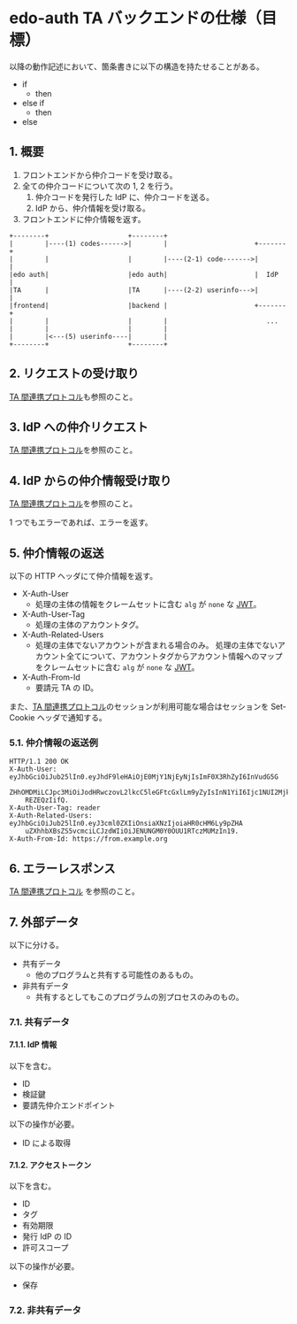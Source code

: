 <!--
Copyright 2015 realglobe, Inc.

Licensed under the Apache License, Version 2.0 (the "License");
you may not use this file except in compliance with the License.
You may obtain a copy of the License at

    http://www.apache.org/licenses/LICENSE-2.0

Unless required by applicable law or agreed to in writing, software
distributed under the License is distributed on an "AS IS" BASIS,
WITHOUT WARRANTIES OR CONDITIONS OF ANY KIND, either express or implied.
See the License for the specific language governing permissions and
limitations under the License.
-->


# edo-auth TA バックエンドの仕様（目標）

以降の動作記述において、箇条書きに以下の構造を持たせることがある。

* if
    * then
* else if
    * then
* else


## 1. 概要

1. フロントエンドから仲介コードを受け取る。
2. 全ての仲介コードについて次の 1, 2 を行う。
    1. 仲介コードを発行した IdP に、仲介コードを送る。
    2. IdP から、仲介情報を受け取る。
3. フロントエンドに仲介情報を返す。

```
+--------+                    +--------+
|        |----(1) codes------>|        |                      +-------+
|        |                    |        |----(2-1) code------->|       |
|edo auth|                    |edo auth|                      |  IdP  |
|TA      |                    |TA      |----(2-2) userinfo--->|       |
|frontend|                    |backend |                      +-------+
|        |                    |        |                         ...
|        |                    |        |
|        |<---(5) userinfo----|        |
+--------+                    +--------+
```


## 2. リクエストの受け取り

[TA 間連携プロトコル]も参照のこと。


## 3. IdP への仲介リクエスト

[TA 間連携プロトコル]を参照のこと。


## 4. IdP からの仲介情報受け取り

[TA 間連携プロトコル]を参照のこと。

1 つでもエラーであれば、エラーを返す。


## 5. 仲介情報の返送

以下の HTTP ヘッダにて仲介情報を返す。

* X-Auth-User
    * 処理の主体の情報をクレームセットに含む `alg` が `none` な [JWT]。
* X-Auth-User-Tag
    * 処理の主体のアカウントタグ。
* X-Auth-Related-Users
    * 処理の主体でないアカウントが含まれる場合のみ。
      処理の主体でないアカウント全てについて、アカウントタグからアカウント情報へのマップをクレームセットに含む `alg` が `none` な [JWT]。
* X-Auth-From-Id
    * 要請元 TA の ID。

また、[TA 間連携プロトコル]のセッションが利用可能な場合はセッションを Set-Cookie ヘッダで通知する。


### 5.1. 仲介情報の返送例

```http
HTTP/1.1 200 OK
X-Auth-User: eyJhbGciOiJub25lIn0.eyJhdF9leHAiOjE0MjY1NjEyNjIsImF0X3RhZyI6InVudG5G
    ZHhOMDMiLCJpc3MiOiJodHRwczovL2lkcC5leGFtcGxlLm9yZyIsInN1YiI6Ijc1NUI2MjkyMDhF
    REZEQzIifQ.
X-Auth-User-Tag: reader
X-Auth-Related-Users: eyJhbGciOiJub25lIn0.eyJ3cml0ZXIiOnsiaXNzIjoiaHR0cHM6Ly9pZHA
    uZXhhbXBsZS5vcmciLCJzdWIiOiJENUNGM0Y0OUU1RTczMUMzIn19.
X-Auth-From-Id: https://from.example.org
```


## 6. エラーレスポンス

[TA 間連携プロトコル] を参照のこと。


## 7. 外部データ

以下に分ける。

* 共有データ
    * 他のプログラムと共有する可能性のあるもの。
* 非共有データ
    * 共有するとしてもこのプログラムの別プロセスのみのもの。


### 7.1. 共有データ


#### 7.1.1. IdP 情報

以下を含む。

* ID
* 検証鍵
* 要請先仲介エンドポイント

以下の操作が必要。

* ID による取得


#### 7.1.2. アクセストークン

以下を含む。

* ID
* タグ
* 有効期限
* 発行 IdP の ID
* 許可スコープ

以下の操作が必要。

* 保存


### 7.2. 非共有データ


<!-- 参照 -->
[JWT]: https://tools.ietf.org/html/draft-ietf-oauth-json-web-token-32
[TA 間連携プロトコル]: https://github.com/realglobe-Inc/edo/blob/master/ta_cooperation.md
